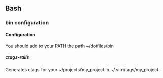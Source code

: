 ## Bash

### bin configuration

#### Configuration
You should add to your PATH the path ~/dotfiles/bin

##### ctags-rails
Generates ctags for your ~/projects/my_project in ~/.vim/tags/my_project
